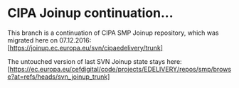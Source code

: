 # CIPA Joinup continuation...
This branch is a continuation of CIPA SMP Joinup repository, which was migrated here on 07.12.2016:
[https://joinup.ec.europa.eu/svn/cipaedelivery/trunk]

The untouched version of last SVN Joinup state stays here: 
[https://ec.europa.eu/cefdigital/code/projects/EDELIVERY/repos/smp/browse?at=refs/heads/svn_joinup_trunk]

